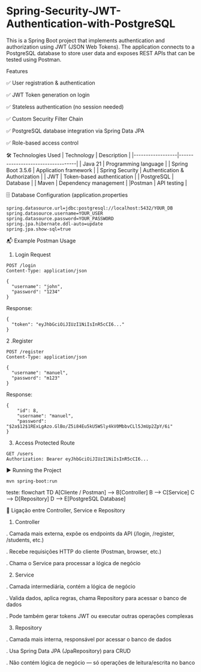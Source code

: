 # Spring-Security-JWT-Authentication-with-PostgreSQL
This is a Spring Boot project that implements authentication and authorization using JWT (JSON Web Tokens).
The application connects to a PostgreSQL database to store user data and exposes REST APIs that can be tested using Postman.

Features

✅  User registration & authentication

✅  JWT Token generation on login

✅  Stateless authentication (no session needed)

✅  Custom Security Filter Chain

✅  PostgreSQL database integration via Spring Data JPA

✅  Role-based access control

🛠️ Technologies Used
| Technology        | Description                       |
|------------------|-----------------------------------|
| Java 21           | Programming language              |
| Spring Boot 3.5.6 | Application framework             |
| Spring Security   | Authentication & Authorization    |
| JWT               | Token-based authentication        |
| PostgreSQL	    | Database                          |
| Maven		    | Dependency management             |
|Postman	    | API testing                       |


🗄️ Database Configuration (application.properties
```properties
spring.datasource.url=jdbc:postgresql://localhost:5432/YOUR_DB
spring.datasource.username=YOUR_USER
spring.datasource.password=YOUR_PASSWORD
spring.jpa.hibernate.ddl-auto=update
spring.jpa.show-sql=true
```

📬 Example Postman Usage
1. Login Request
```
POST /login
Content-Type: application/json

{
  "username": "john",
  "password": "1234"
}
```

Response:
```
{
  "token": "eyJhbGciOiJIUzI1NiIsInR5cCI6..."
}
```

2 .Register

```
POST /register
Content-Type: application/json

{
  "username": "manuel",
  "password": "m123"
}
```

Response:
```
{
    "id": 8,
    "username": "manuel",
    "password": "$2a$12$1RExLgAzo.GlBo/Z5i84Eu5kU5WSly4kV0MbbvCLl5JmUp2ZpY/6i"
}
```

3. Access Protected Route
```
GET /users
Authorization: Bearer eyJhbGciOiJIUzI1NiIsInR5cCI6...
```
▶️ Running the Project
```
mvn spring-boot:run
```


teste:
flowchart TD
    A[Cliente / Postman] --> B[Controller]
    B --> C[Service]
    C --> D[Repository]
    D --> E[PostgreSQL Database]

🔗 Ligação entre Controller, Service e Repository

1. Controller

 . Camada mais externa, expõe os endpoints da API (/login, /register, /students, etc.)

 . Recebe requisições HTTP do cliente (Postman, browser, etc.)

 . Chama o Service para processar a lógica de negócio

2. Service

 . Camada intermediária, contém a lógica de negócio

 . Valida dados, aplica regras, chama Repository para acessar o banco de dados
 
 . Pode também gerar tokens JWT ou executar outras operações complexas

3. Repository

 . Camada mais interna, responsável por acessar o banco de dados

 . Usa Spring Data JPA (JpaRepository) para CRUD

 . Não contém lógica de negócio — só operações de leitura/escrita no banco
